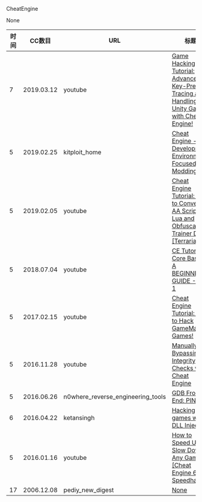 CheatEngine

None

| 时间 | CC数目 | URL | 标题 |
| ---- | ----- | --- | --- |
| 7 | 2019.03.12 | youtube | [Game Hacking Tutorial: Advanced Key-Press Tracing and Handling in Unity Games with Cheat Engine!](https://www.youtube.com/watch?v=KTFmk3EiV-Q) |
| 5 | 2019.02.25 | kitploit_home | [Cheat Engine - A Development Environment Focused On Modding](https://www.kitploit.com/2019/02/cheat-engine-development-environment.html) |
| 5 | 2019.02.05 | youtube | [Cheat Engine Tutorial: How to Convert AA Scripts to Lua and Obfuscate Trainer Data! [Terraria]](https://www.youtube.com/watch?v=eEg3q2qocwQ) |
| 5 | 2018.07.04 | youtube | [CE Tutorial Core Basics A BEGINNERS GUIDE - Part 1](https://www.youtube.com/watch?v=z_5n6vlVvRU) |
| 5 | 2017.02.15 | youtube | [Cheat Engine Tutorial: How to Hack GameMaker Games!](https://www.youtube.com/watch?v=5fJFSOPGZyQ) |
| 5 | 2016.11.28 | youtube | [Manually Bypassing Integrity Checks with Cheat Engine](https://www.youtube.com/watch?v=ajIIlNQ5nSU) |
| 5 | 2016.06.26 | n0where_reverse_engineering_tools | [GDB Front End: PINCE](https://n0where.net/gdb-front-end-pince) |
| 6 | 2016.04.22 | ketansingh | [Hacking games with DLL Injection](https://ketansingh.net/hacking-games-with-dll-injection/) |
| 5 | 2016.01.16 | youtube | [How to Speed Up / Slow Down Any Game! [Cheat Engine 6.5 - Speedhack]](https://www.youtube.com/watch?v=jEDPgrz1Gl8) |
| 17 | 2006.12.08 | pediy_new_digest | [None](https://bbs.pediy.com/thread-36088.htm) |

